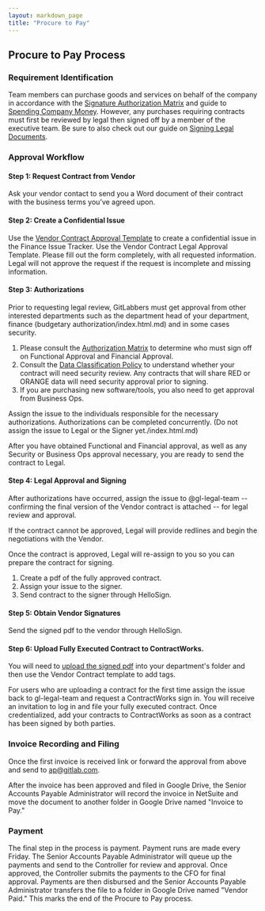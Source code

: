 ```yaml
--- 
layout: markdown_page
title: "Procure to Pay"
---
```


## Procure to Pay Process

### Requirement Identification 
Team members can purchase goods and services on behalf of the company in accordance with the [Signature Authorization Matrix](https://github.com/daijapan/test/tree/master/finance/authorization-matrix/index.html.md/index.html.md) and guide to [Spending Company Money](https://github.com/daijapan/test/tree/master/spending-company-money/index.html.md). However, any purchases requiring contracts must first be reviewed by legal then signed off by a member of the executive team. Be sure to also check out our guide on [Signing Legal Documents](https://github.com/daijapan/test/tree/master/signing-legal-documents/index.html.md/index.html.md). 

### Approval Workflow
#### Step 1: Request Contract from Vendor

Ask your vendor contact to send you a Word document of their contract with the business terms you’ve agreed upon.

#### Step 2: Create a Confidential Issue

Use the [Vendor Contract Approval Template](https://docs.google.com/document/d/1xVg0rQu7XIDkSVEbvYbxsU3mFcC1hEYfxHmy8__BVB8/edit?usp=sharing/index.html.md) to create a confidential issue in the Finance Issue Tracker. Use the Vendor Contract Legal Approval Template. Please fill out the form completely, with all requested information. Legal will not approve the request if the request is incomplete and missing information. 

#### Step 3: Authorizations

Prior to requesting legal review, GitLabbers must get approval from other interested departments such as the department head of your department, finance (budgetary authorization/index.html.md) and in some cases security. 

1. Please consult the [Authorization Matrix](https://github.com/daijapan/test/tree/master/finance/authorization-matrix/index.html.md/index.html.md) to determine who must sign off on Functional Approval and Financial Approval.  
2. Consult the [Data Classification Policy](https://docs.google.com/document/d/15eNKGA3zyZazsJMldqTBFbYMnVUSQSpU14lo22JMZQY/edit?usp=sharing/index.html.md) to understand whether your contract will need security review. Any contracts that will share RED or ORANGE data will need security approval prior to signing. 
3. If you are purchasing new software/tools, you also need to get approval from Business Ops.  
  
Assign the issue to the individuals responsible for the necessary authorizations. Authorizations can be completed concurrently. (Do not assign the issue to Legal or the Signer yet./index.html.md) 

After you have obtained Functional and Financial approval, as well as any Security or Business Ops approval necessary, you are ready to send the contract to Legal.

#### Step 4: Legal Approval and Signing

After authorizations have occurred, assign the issue to @gl-legal-team -- confirming the final version of the Vendor contract is attached -- for legal review and approval. 

If the contract cannot be approved, Legal will provide redlines and begin the negotiations with the Vendor. 

Once the contract is approved, Legal will re-assign to you so you can prepare the contract for signing.

1. Create a pdf of the fully approved contract. 
2. Assign your issue to the signer. 
3. Send contract to the signer through HelloSign. 

#### Step 5: Obtain Vendor Signatures

Send the signed pdf to the vendor through HelloSign.

#### Step 6: Upload Fully Executed Contract to ContractWorks.

You will need to [upload the signed pdf](https://www.contractworks.com/help/upload-a-document/index.html.md) into your department's folder and then use the Vendor Contract template to add tags. 

For users who are uploading a contract for the first time assign the issue back to gl-legal-team and request a ContractWorks sign in. You will receive an invitation to log in and file your fully executed contract. Once credentialized, add your contracts to ContractWorks as soon as a contract has been signed by both parties.

### Invoice Recording and Filing 
Once the first invoice is received link or forward the approval from above and send to ap@gitlab.com.

After the invoice has been approved and filed in Google Drive, the Senior Accounts Payable Administrator will record the invoice in NetSuite and move the document to another folder in Google Drive named "Invoice to Pay."

### Payment
The final step in the process is payment. Payment runs are made every Friday. The Senior Accounts Payable Administrator will queue up the payments and send to the Controller for review and approval. Once approved, the Controller submits the payments to the CFO for final approval. Payments are then disbursed and the Senior Accounts Payable Administrator transfers the file to a folder in Google Drive named "Vendor Paid." 
This marks the end of the Procure to Pay process.

